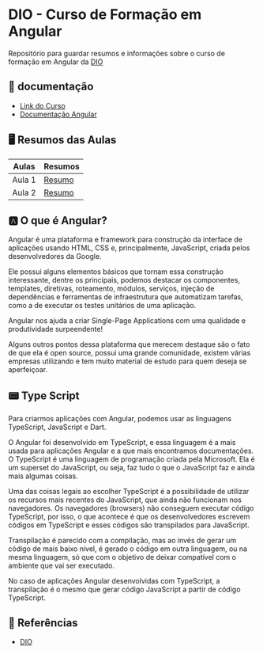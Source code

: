 # DIO - Curso de Formação em Angular
Repositório para guardar resumos e informações sobre o curso de formação em Angular da [DIO](https://www.dio.me)

## 📑 documentação
- [Link do Curso](https://www.dio.me/curso-angular)
- [Documentação Angular](https://angular.io/docs)

## 🖥️ Resumos das Aulas

| Aulas | Resumos |
|-------|---------|
| Aula 1 | [Resumo](https://github.com/luane-loureiro/Curso-Angular-DIO/blob/main/resumos/aula-01.md) |
| Aula 2 | [Resumo](https://github.com/luane-loureiro/Curso-Angular-DIO/blob/main/resumos/aula-02.md) |


## 🅰️ O que é Angular?
  Angular é uma plataforma e framework para construção da interface de aplicações usando HTML, CSS e, principalmente, JavaScript, criada pelos desenvolvedores da Google.
  
  Ele possui alguns elementos básicos que tornam essa construção interessante, dentre os principais, podemos destacar os componentes, templates, diretivas, roteamento, módulos, serviços, injeção de dependências e ferramentas de infraestrutura que automatizam tarefas, como a de executar os testes unitários de uma aplicação.
  
  Angular nos ajuda a criar Single-Page Applications com uma qualidade e produtividade surpeendente!
  
  Alguns outros pontos dessa plataforma que merecem destaque são o fato de que ela é open source, possui uma grande comunidade, existem várias empresas utilizando e tem muito material de estudo para quem deseja se aperfeiçoar.


## 📟 Type Script
Para criarmos aplicações com Angular, podemos usar as linguagens TypeScript, JavaScript e Dart.

O Angular foi desenvolvido em TypeScript, e essa linguagem é a mais usada para aplicações Angular e a que mais encontramos documentações.
O TypeScript é uma linguagem de programação criada pela Microsoft. Ela é um superset do JavaScript, ou seja, faz tudo o que o JavaScript faz e ainda mais algumas coisas.

Uma das coisas legais ao escolher TypeScript é a possibilidade de utilizar os recursos mais recentes do JavaScript, que ainda não funcionam nos navegadores. Os navegadores (browsers) não conseguem executar código TypeScript, por isso, o que acontece é que os desenvolvedores escrevem códigos em TypeScript e esses códigos são transpilados para JavaScript.

Transpilação é parecido com a compilação, mas ao invés de gerar um código de mais baixo nível, é gerado o código em outra linguagem, ou na mesma linguagem, só que com o objetivo de deixar compatível com o ambiente que vai ser executado.

No caso de aplicações Angular desenvolvidas com TypeScript, a transpilação é o mesmo que gerar código JavaScript a partir de código TypeScript.




## 🔎 Referências
- [DIO](www.dio.mr)

